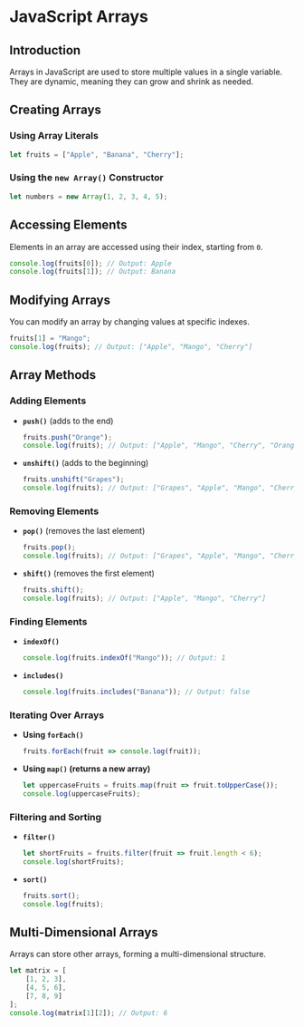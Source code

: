 # JavaScript Arrays

## Introduction
Arrays in JavaScript are used to store multiple values in a single variable. They are dynamic, meaning they can grow and shrink as needed.

## Creating Arrays
### Using Array Literals
```js
let fruits = ["Apple", "Banana", "Cherry"];
```
### Using the `new Array()` Constructor
```js
let numbers = new Array(1, 2, 3, 4, 5);
```

## Accessing Elements
Elements in an array are accessed using their index, starting from `0`.
```js
console.log(fruits[0]); // Output: Apple
console.log(fruits[1]); // Output: Banana
```

## Modifying Arrays
You can modify an array by changing values at specific indexes.
```js
fruits[1] = "Mango";
console.log(fruits); // Output: ["Apple", "Mango", "Cherry"]
```

## Array Methods
### Adding Elements
- **`push()`** (adds to the end)
  ```js
  fruits.push("Orange");
  console.log(fruits); // Output: ["Apple", "Mango", "Cherry", "Orange"]
  ```
- **`unshift()`** (adds to the beginning)
  ```js
  fruits.unshift("Grapes");
  console.log(fruits); // Output: ["Grapes", "Apple", "Mango", "Cherry", "Orange"]
  ```

### Removing Elements
- **`pop()`** (removes the last element)
  ```js
  fruits.pop();
  console.log(fruits); // Output: ["Grapes", "Apple", "Mango", "Cherry"]
  ```
- **`shift()`** (removes the first element)
  ```js
  fruits.shift();
  console.log(fruits); // Output: ["Apple", "Mango", "Cherry"]
  ```

### Finding Elements
- **`indexOf()`**
  ```js
  console.log(fruits.indexOf("Mango")); // Output: 1
  ```
- **`includes()`**
  ```js
  console.log(fruits.includes("Banana")); // Output: false
  ```

### Iterating Over Arrays
- **Using `forEach()`**
  ```js
  fruits.forEach(fruit => console.log(fruit));
  ```
- **Using `map()` (returns a new array)**
  ```js
  let uppercaseFruits = fruits.map(fruit => fruit.toUpperCase());
  console.log(uppercaseFruits);
  ```

### Filtering and Sorting
- **`filter()`**
  ```js
  let shortFruits = fruits.filter(fruit => fruit.length < 6);
  console.log(shortFruits);
  ```
- **`sort()`**
  ```js
  fruits.sort();
  console.log(fruits);
  ```

## Multi-Dimensional Arrays
Arrays can store other arrays, forming a multi-dimensional structure.
```js
let matrix = [
    [1, 2, 3],
    [4, 5, 6],
    [7, 8, 9]
];
console.log(matrix[1][2]); // Output: 6
```

